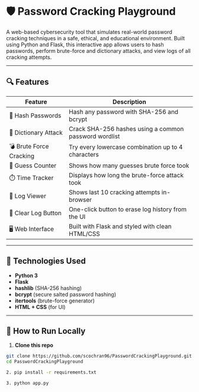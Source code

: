 # 🛡️ Password Cracking Playground

A web-based cybersecurity tool that simulates real-world password cracking techniques in a safe, ethical, and educational environment. Built using Python and Flask, this interactive app allows users to hash passwords, perform brute-force and dictionary attacks, and view logs of all cracking attempts.

---

## 🔍 Features

| Feature                  | Description                                                       |
|--------------------------|-------------------------------------------------------------------|
| 🔐 Hash Passwords        | Hash any password with SHA-256 and bcrypt                        |
| 🧪 Dictionary Attack     | Crack SHA-256 hashes using a common password wordlist            |
| 💣 Brute Force Cracking  | Try every lowercase combination up to 4 characters               |
| 🔢 Guess Counter         | Shows how many guesses brute force took                          |
| ⏱️ Time Tracker          | Displays how long the brute-force attack took                    |
| 📜 Log Viewer            | Shows last 10 cracking attempts in-browser                       |
| 🧹 Clear Log Button      | One-click button to erase log history from the UI                |
| 🖥️ Web Interface         | Built with Flask and styled with clean HTML/CSS                 |

---

## 🧠 Technologies Used

- **Python 3**
- **Flask**
- **hashlib** (SHA-256 hashing)
- **bcrypt** (secure salted password hashing)
- **itertools** (brute-force generator)
- **HTML + CSS** (for UI)

---


## 🚀 How to Run Locally

1. **Clone this repo**

```bash
git clone https://github.com/scochran96/PasswordCrackingPlayground.git
cd PasswordCrackingPlayground

2. pip install -r requirements.txt

3. python app.py
